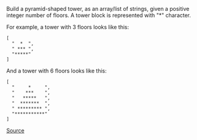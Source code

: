 Build a pyramid-shaped tower, as an array/list of strings, given a positive integer number of floors. A tower block is represented with "*" character.

For example, a tower with 3 floors looks like this:
````
[
  "  *  ",
  " *** ", 
  "*****"
]
````

And a tower with 6 floors looks like this:
````
[
  "     *     ", 
  "    ***    ", 
  "   *****   ", 
  "  *******  ", 
  " ********* ", 
  "***********"
]
````
[Source](https://www.codewars.com/kata/576757b1df89ecf5bd00073b)
